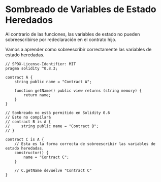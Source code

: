 # Sombreado de Variables de Estado Heredados

Al contrario de las funciones, las variables de estado no pueden sobreescribirse por redeclaración en el contrato hijo.

Vamos a aprender como sobreescribir correctamente las variables de estado heredadas.

```solidity
// SPDX-License-Identifier: MIT
pragma solidity ^0.8.3;

contract A {
    string public name = "Contract A";

    function getName() public view returns (string memory) {
        return name;
    }
}

// Sombreado no está permitido en Solidity 0.6
// Esto no compilará
// contract B is A {
//     string public name = "Contract B";
// }

contract C is A {
    // Esta es la forma correcta de sobreescribir las variables de estado heredadas.
    constructor() {
        name = "Contract C";
    }

    // C.getName devuelve "Contract C"
}
```
